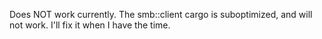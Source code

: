Does NOT work currently. The smb::client cargo is suboptimized, and will not work. I'll fix it when I have the time.
